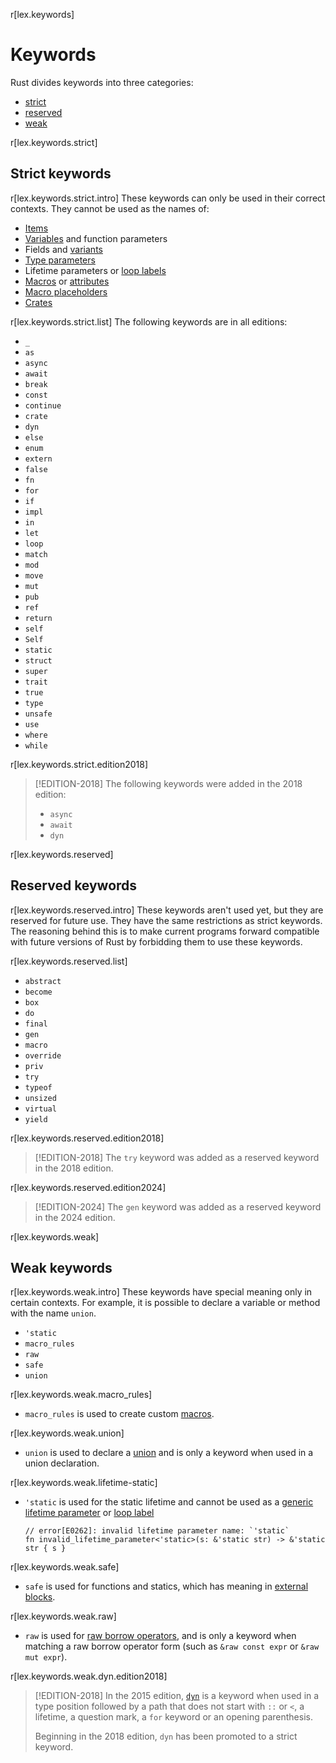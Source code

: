 r[lex.keywords]
# Keywords

Rust divides keywords into three categories:

* [strict](#strict-keywords)
* [reserved](#reserved-keywords)
* [weak](#weak-keywords)

r[lex.keywords.strict]
## Strict keywords

r[lex.keywords.strict.intro]
These keywords can only be used in their correct contexts. They cannot
be used as the names of:

* [Items]
* [Variables] and function parameters
* Fields and [variants]
* [Type parameters]
* Lifetime parameters or [loop labels]
* [Macros] or [attributes]
* [Macro placeholders]
* [Crates]

r[lex.keywords.strict.list]
The following keywords are in all editions:

- `_`
- `as`
- `async`
- `await`
- `break`
- `const`
- `continue`
- `crate`
- `dyn`
- `else`
- `enum`
- `extern`
- `false`
- `fn`
- `for`
- `if`
- `impl`
- `in`
- `let`
- `loop`
- `match`
- `mod`
- `move`
- `mut`
- `pub`
- `ref`
- `return`
- `self`
- `Self`
- `static`
- `struct`
- `super`
- `trait`
- `true`
- `type`
- `unsafe`
- `use`
- `where`
- `while`

r[lex.keywords.strict.edition2018]
> [!EDITION-2018]
> The following keywords were added in the 2018 edition:
>
> - `async`
> - `await`
> - `dyn`

r[lex.keywords.reserved]
## Reserved keywords

r[lex.keywords.reserved.intro]
These keywords aren't used yet, but they are reserved for future use. They have
the same restrictions as strict keywords. The reasoning behind this is to make
current programs forward compatible with future versions of Rust by forbidding
them to use these keywords.

r[lex.keywords.reserved.list]
- `abstract`
- `become`
- `box`
- `do`
- `final`
- `gen`
- `macro`
- `override`
- `priv`
- `try`
- `typeof`
- `unsized`
- `virtual`
- `yield`

r[lex.keywords.reserved.edition2018]
> [!EDITION-2018]
> The `try` keyword was added as a reserved keyword in the 2018 edition.

r[lex.keywords.reserved.edition2024]
> [!EDITION-2024]
> The `gen` keyword was added as a reserved keyword in the 2024 edition.

r[lex.keywords.weak]
## Weak keywords

r[lex.keywords.weak.intro]
These keywords have special meaning only in certain contexts. For example, it
is possible to declare a variable or method with the name `union`.

- `'static`
- `macro_rules`
- `raw`
- `safe`
- `union`

r[lex.keywords.weak.macro_rules]
* `macro_rules` is used to create custom [macros].

r[lex.keywords.weak.union]
* `union` is used to declare a [union] and is only a keyword when used in a
  union declaration.

r[lex.keywords.weak.lifetime-static]
* `'static` is used for the static lifetime and cannot be used as a [generic
  lifetime parameter] or [loop label]

  ```compile_fail
  // error[E0262]: invalid lifetime parameter name: `'static`
  fn invalid_lifetime_parameter<'static>(s: &'static str) -> &'static str { s }
  ```

r[lex.keywords.weak.safe]
* `safe` is used for functions and statics, which has meaning in [external blocks].

r[lex.keywords.weak.raw]
* `raw` is used for [raw borrow operators], and is only a keyword when matching a raw borrow operator form (such as `&raw const expr` or `&raw mut expr`).

r[lex.keywords.weak.dyn.edition2018]
> [!EDITION-2018]
> In the 2015 edition, [`dyn`] is a keyword when used in a type position followed by a path that does not start with `::` or `<`, a lifetime, a question mark, a `for` keyword or an opening parenthesis.
>
> Beginning in the 2018 edition, `dyn` has been promoted to a strict keyword.

[items]: items.md
[Variables]: variables.md
[Type parameters]: types/parameters.md
[loop labels]: expressions/loop-expr.md#loop-labels
[Macros]: macros.md
[attributes]: attributes.md
[Macro placeholders]: macros-by-example.md
[Crates]: crates-and-source-files.md
[union]: items/unions.md
[variants]: items/enumerations.md
[`dyn`]: types/trait-object.md
[loop label]: expressions/loop-expr.md#loop-labels
[generic lifetime parameter]: items/generics.md
[external blocks]: items/external-blocks.md
[raw borrow operators]: expressions/operator-expr.md#raw-borrow-operators
